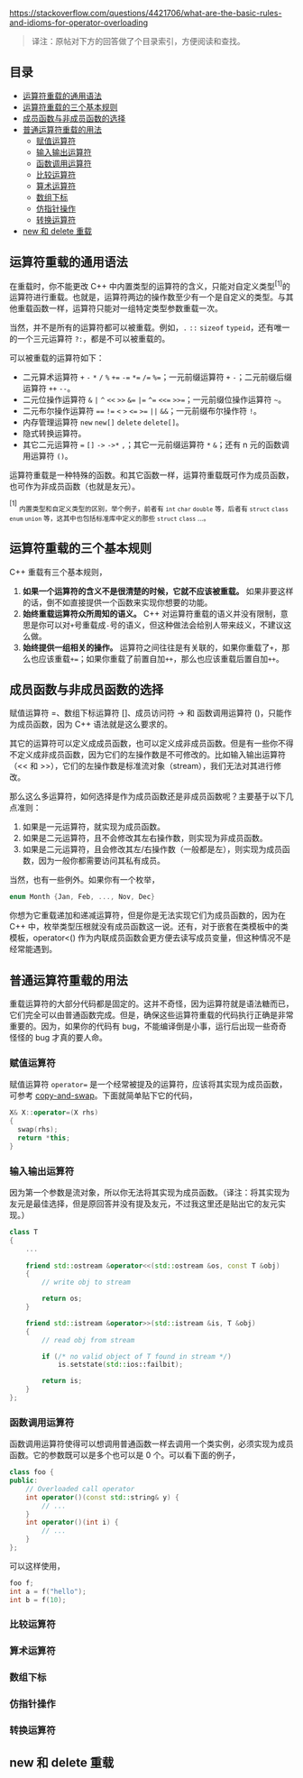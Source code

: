 <https://stackoverflow.com/questions/4421706/what-are-the-basic-rules-and-idioms-for-operator-overloading>

>译注：原帖对下方的回答做了个目录索引，方便阅读和查找。

## 目录

- [运算符重载的通用语法](#运算符重载的通用语法)
- [运算符重载的三个基本规则](#运算符重载的三个基本规则)
- [成员函数与非成员函数的选择](#成员函数与非成员函数的选择)
- [普通运算符重载的用法](#普通运算符重载的用法)
  - [赋值运算符](#赋值运算符)
  - [输入输出运算符](#输入输出运算符)
  - [函数调用运算符](#函数调用运算符)
  - [比较运算符](#比较运算符)
  - [算术运算符](#算术运算符)
  - [数组下标](#数组下标)
  - [仿指针操作](#仿指针操作)
  - [转换运算符](#转换运算符)
 - [new 和 delete 重载](#new-和-delete-重载)
 
## 运算符重载的通用语法
 
在重载时，你不能更改 C++ 中内置类型的运算符的含义，只能对自定义类型<sup>[1]</sup>的运算符进行重载。也就是，运算符两边的操作数至少有一个是自定义的类型。与其他重载函数一样，运算符只能对一组特定类型参数重载一次。

当然，并不是所有的运算符都可以被重载。例如，`.` `::` `sizeof` `typeid`，还有唯一的一个三元运算符 `?:`，都是不可以被重载的。

可以被重载的运算符如下：

- 二元算术运算符 `+` `-` `*` `/` `%` `+=` `-=` `*=` `/=` `%=`；一元前缀运算符 `+` `-`；二元前缀后缀运算符 `++` `--`。
- 二元位操作运算符 `&` `|` `^` `<<` `>>` `&=` `|=` `^=` `<<=` `>>=`；一元前缀位操作运算符 `~`。
- 二元布尔操作运算符 `==` `!=` `<` `>` `<=` `>=` `||` `&&`；一元前缀布尔操作符 `!`。
- 内存管理运算符 `new` `new[]` `delete` `delete[]`。
- 隐式转换运算符。
- 其它二元运算符 `=` `[]` `->` `->*` `,`；其它一元前缀运算符 `*` `&`；还有 n 元的函数调用运算符 `()`。

运算符重载是一种特殊的函数。和其它函数一样，运算符重载既可作为成员函数，也可作为非成员函数（也就是友元）。

<sup>[1]</sup> <sub>内置类型和自定义类型的区别，举个例子，前者有 `int` `char` `double` 等，后者有 `struct` `class` `enum` `union` 等，这其中也包括标准库中定义的那些 `struct` `class` ...。</sub>
 
## 运算符重载的三个基本规则
 
C++ 重载有三个基本规则，
 
1. **如果一个运算符的含义不是很清楚的时候，它就不应该被重载。** 如果非要这样的话，倒不如直接提供一个函数来实现你想要的功能。
2. **始终重载运算符众所周知的语义。** C++ 对运算符重载的语义并没有限制，意思是你可以对`+`号重载成`-`号的语义，但这种做法会给别人带来歧义，不建议这么做。
3. **始终提供一组相关的操作。** 运算符之间往往是有关联的，如果你重载了`+`，那么也应该重载`+=`；如果你重载了前置自加`++`，那么也应该重载后置自加`++`。
 
## 成员函数与非成员函数的选择
 
赋值运算符 =、数组下标运算符 []、成员访问符 -> 和 函数调用运算符 ()，只能作为成员函数，因为 C++ 语法就是这么要求的。
 
其它的运算符可以定义成成员函数，也可以定义成非成员函数。但是有一些你不得不定义成非成员函数，因为它们的左操作数是不可修改的。比如输入输出运算符（<< 和 >>），它们的左操作数是标准流对象（stream），我们无法对其进行修改。
 
那么这么多运算符，如何选择是作为成员函数还是非成员函数呢？主要基于以下几点准则：
 
1. 如果是一元运算符，就实现为成员函数。
2. 如果是二元运算符，且不会修改其左右操作数，则实现为非成员函数。
3. 如果是二元运算符，且会修改其左/右操作数（一般都是左），则实现为成员函数，因为一般你都需要访问其私有成员。
 
当然，也有一些例外。如果你有一个枚举，

```c++
enum Month {Jan, Feb, ..., Nov, Dec}
```

你想为它重载递加和递减运算符，但是你是无法实现它们为成员函数的，因为在 C++ 中，枚举类型压根就没有成员函数这一说。还有，对于嵌套在类模板中的类模板，operator<() 作为内联成员函数会更方便去读写成员变量，但这种情况不是经常能遇到。

## 普通运算符重载的用法

重载运算符的大部分代码都是固定的。这并不奇怪，因为运算符就是语法糖而已，它们完全可以由普通函数完成。但是，确保这些运算符重载的代码执行正确是非常重要的。因为，如果你的代码有 bug，不能编译倒是小事，运行后出现一些奇奇怪怪的 bug 才真的要人命。
 
### 赋值运算符
 
赋值运算符 `operator=` 是一个经常被提及的运算符，应该将其实现为成员函数，可参考 [copy-and-swap](https://github.com/EthsonLiu/stackoverflow-top-cpp/blob/master/question/016%20-%20copy-and-swap%20%E6%98%AF%E4%BB%80%E4%B9%88%EF%BC%9F.md)。下面就简单贴下它的代码，
 
```c++
X& X::operator=(X rhs)
{
  swap(rhs);
  return *this;
}
```

### 输入输出运算符
 
因为第一个参数是流对象，所以你无法将其实现为成员函数。（译注：将其实现为友元是最佳选择，但是原回答并没有提及友元，不过我这里还是贴出它的友元实现。）
 
```c++
class T
{
    ...
    
    friend std::ostream &operator<<(std::ostream &os, const T &obj)
    {
        // write obj to stream

        return os;
    }

    friend std::istream &operator>>(std::istream &is, T &obj)
    {
        // read obj from stream

        if (/* no valid object of T found in stream */)
            is.setstate(std::ios::failbit);

        return is;
    }
};
 ```

### 函数调用运算符

函数调用运算符使得可以想调用普通函数一样去调用一个类实例，必须实现为成员函数。它的参数既可以是多个也可以是 0 个。可以看下面的例子，
 
```c++
class foo {
public:
    // Overloaded call operator
    int operator()(const std::string& y) {
        // ...
    }
    int operator()(int i) {
        // ...
    }
};
```

可以这样使用，
 
```c++
foo f;
int a = f("hello");
int b = f(10);
```

### 比较运算符



### 算术运算符
 
### 数组下标
 
### 仿指针操作
 
### 转换运算符
 
## new 和 delete 重载
 
 
 
 
